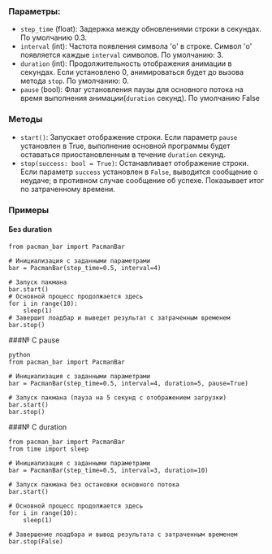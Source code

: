 ### Параметры:

- `step_time` (float): Задержка между обновлениями строки в секундах. По умолчанию 0.3.
- `interval` (int): Частота появления символа 'o' в строке. Символ 'o' появляется каждые `interval` символов. По умолчанию: 3.
- `duration` (int): Продолжительность отображения анимации в секундах. Если установлено 0, анимироваться будет до вызова метода `stop`. По умолчанию: 0.
- `pause` (bool): Флаг установления паузы для основного потока на время выполнения анимации(`duration` секунд). По умолчанию False

### Методы

- `start()`: Запускает отображение строки. Если параметр `pause` установлен в True, выполнение основной программы будет оставаться приостановленным в течение `duration` секунд.
- `stop(success: bool = True)`: Останавливает отображение строки. Если параметр `success` установлен в `False`, выводится сообщение о неудаче; в противном случае сообщение об успехе. Показывает итог по затраченному времени.

### Примеры
#### Без duration
```
from pacman_bar import PacmanBar

# Инициализация с заданными параметрами
bar = PacmanBar(step_time=0.5, interval=4)

# Запуск пакмана
bar.start()
# Основной процесс продолжается здесь
for i in range(10):
    sleep(1)
# Завершит лоадбар и выведет результат с затраченным временем
bar.stop()
```

###№ С pause
```
python
from pacman_bar import PacmanBar

# Инициализация с заданными параметрами
bar = PacmanBar(step_time=0.5, interval=4, duration=5, pause=True)

# Запуск пакмана (пауза на 5 секунд с отображением загрузки)
bar.start()
bar.stop()
```
###№ С duration
```
from pacman_bar import PacmanBar
from time import sleep

# Инициализация с заданными параметрами
bar = PacmanBar(step_time=0.5, interval=3, duration=10)

# Запуск пакмана без остановки основного потока
bar.start()

# Основной процесс продолжается здесь
for i in range(10):
    sleep(1)

# Завершение лоадбара и вывод результата с затраченным временем
bar.stop(False)
```
